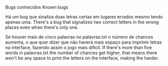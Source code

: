 Bugs conhecidos
Known bugs

Há um bug que sinaliza duas letras certas em lugares errados mesmo tendo apenas uma.
There's a bug that signalizes two correct letters in the wrong places even when there's only one.

Se houver mais de cinco palavras no palavras.txt o número de chances aumenta, o que quer dizer que não haverá mais espaço para imprimir letras na
interface, fazendo assim o jogo mais difícil.
If there's more than five words in palavras.txt the number of chances get higher, that means there won't be any space to print the letters on the
interface, making the harder.
